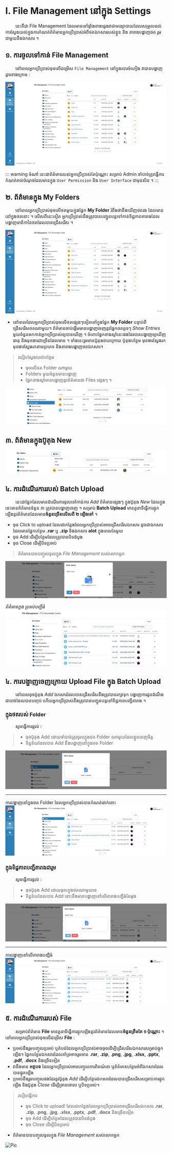 # I. File Management នៅក្នុង Settings

&nbsp;&nbsp;&nbsp;&nbsp;&nbsp;&nbsp;&nbsp;&nbsp;នេះគឺជា File Management ដែលមាននៅផ្ទាំងខាងឆ្វេងវាជាមធ្យោបាយដែលសម្រួលដល់ការស្វែងយល់ក្នុងការកំណត់ព័ត៌មានអ្នកប្រើប្រាស់អំពីថតឯកសាររបស់ខ្លួន និង តារាងបង្ហាញថត រួមជាមួយនឹងឯកសារ ។

## ១. ការចូលទៅកាន់ File Management
&nbsp;&nbsp;&nbsp;&nbsp;&nbsp;&nbsp;&nbsp;&nbsp;នៅពេលអ្នកប្រើប្រាស់ចុចលើជម្រើស `File Management` នៅក្នុងរបារចំហៀង វាបានបង្ហាញដូចខាងក្រោម :

![Pic ](./pictures/Roles/ManageAccess/Settings/USERS/USERS5.png)

::: warning ចំណាំ
នេះជាព័ត៌មានរបស់អ្នកប្រើប្រាស់តែប៉ុណ្ណោះ សម្រាប់ Admin ចាំបាច់ត្រូវធ្វើការកំណត់រាល់ចំណុចដែលមានក្នុង  `User Permission` និង `User Interface` ជាមុនសិន ។
:::

## ២. ព័ត៌មានក្នុង My Folders
&nbsp;&nbsp;&nbsp;&nbsp;&nbsp;&nbsp;&nbsp;&nbsp;នៅពេលអ្នកប្រើប្រាស់ចុចលើថតមួយក្នុងផ្នែក **My Folder** រំពឹងថានឹងឃើញថតរង ដែលមាននៅក្នុងថតនោះ ។ លើសពីនេះទៀត អ្នកប្រើប្រាស់នឹងត្រូវបានបញ្ជូនបន្តទៅកាន់ទិដ្ឋភាពតារាងដែលបង្ហាញមាតិកានៃថតដែលបានជ្រើសរើស ។

![Pic ](./pictures/Roles/ManageAccess/Settings/USERS/USERS7.png)

- នៅពេលដែលអ្នកប្រើប្រាស់ចុចលើថតផ្សេងៗទៀតនៅក្នុងផ្នែក **My Folder** បន្ទាប់ពីជ្រើសរើសថតណាមួយ។ ព័ត៌មានចាប់ផ្តើមមានបង្ហាញចេញនូវផ្នែកថតតូចៗ *Show Entries* មួយចំនួនមកកាន់អ្នកប្រើប្រាស់ឲ្យបានឃើញ ។ ចំពោះផ្នែកខាងស្តាំនេះផងដែរបានបង្ហាញឲ្យឃើញធាតុ និងមុខងារជាច្រើនដែលមាន ។ ទាំងនេះរួមមានប៊ូតុងថយក្រោយ ប៊ូតុងបន្ថែម មុខងារស្វែងរក មុខងារស្វែងរកតាមប្រភេទ និងតារាងបង្ហាញថតឯកសារ។

>របៀបស្វែងយល់បន្ថែម
> - ចុចលើថត Folder ណាមួយ
> - Folders មួយចំនួនមានបង្ហាញ
> - ផ្នែកខាងស្តាំមានបង្ហាញនូវព័ត៌មានជា Files ផ្សេងៗ ។

![Pic ](./pictures/Roles/ManageAccess/Settings/USERS/USERS8.png)

## ៣. ព័ត៌មានក្នុងប៊ូតុង New 

![Pic ](./pictures/Roles/ManageAccess/Settings/USERS/USERS9.png)

## ៤. ការដំណើរការរបស់ Batch Upload
&nbsp;&nbsp;&nbsp;&nbsp;&nbsp;&nbsp;&nbsp;&nbsp;នេះជាផ្នែកដែលមានដំណើរការចូលទៅកាន់ការ​ *Add* ព័ត៌មានផ្សេងៗ ក្នុងប៊ូតុង *New* ដែលក្នុងនេះមានព័ត៌មានចំនួន ៣ ត្រូវបានបង្ហាញចេញ ។ សម្រាប់ **Batch Upload** មានតួនាទីធ្វើការផ្ទុកឡើងនូវព័ត៌មានដែលមាន**ចំនួនច្រើនលើសពី ២ ឡើងទៅ** ។

 - ចុច Click to upload ដែលជាកន្លែងដែលអ្នកប្រើប្រាស់អាចជ្រើសរើសឯកសារ ដូចជាឯកសារដែលមានផ្នែកបន្ថែម **.rar** ឬ **.zip** និងឯកសារ **alot** ក្នុងពេលតែមួយ
 - ចុច Add ដើម្បីបន្ថែមដែលត្រូវបានបិទដំបូង
 - ចុច Close ដើម្បីបិទប្រអប់
> ព័ត៌មានបានបញ្ចូលចូលក្នុង *File Management* របស់លោកអ្នក

![Pic ](./pictures/Roles/ManageAccess/Settings/USERS/USERS10.png)

*ព័ត៌មានក្នុង ប្រអប់បញ្ជីធំ*
![Pic ](./pictures/Roles/ManageAccess/Settings/USERS/USERS15.png)

## ៤. ការបង្ហាញចេញក្រោយ Upload File ក្នុង Batch Upload
&nbsp;&nbsp;&nbsp;&nbsp;&nbsp;&nbsp;&nbsp;&nbsp;នៅពេលចុចប៊ូតុង *Add* ឯកសារដែលបានជ្រើសរើសនឹងត្រូវបានរក្សាទុក បង្ហាញការជូនដំណឹងជាបាច់ដែលបានបញ្ចប់ ហើយអ្នកប្រើប្រាស់នឹងត្រូវបានបញ្ជូនបន្តទៅទិដ្ឋភាពបញ្ជីតារាង ។

### ក្នុងថតរបស់ Folder
&nbsp;&nbsp;&nbsp;&nbsp;&nbsp;&nbsp;&nbsp;&nbsp;សូមធ្វើការផ្តល់ : 

> - ចុចប៊ូតុង Add ដោយចាំបាច់ត្រូវចូលក្នុងថត Folder ណាមួយដែលខ្លួនពេញចិត្ត 
> - ទិន្នន័យដែលបាន Add នឹងបង្ហាញនៅក្នុងថត Folder

![Pic ](./pictures/Roles/ManageAccess/Settings/USERS/USERS11.png)

<hr/>

ការបង្ហាញនៅក្នុងថត Folder ដែលអ្នកប្រើប្រាស់បានកំណត់ដាក់នោះ
![Pic ](./pictures/Roles/ManageAccess/Settings/USERS/USERS12.png)
### ក្នុងទិដ្ឋភាពបញ្ជីតារាងជារួម

&nbsp;&nbsp;&nbsp;&nbsp;&nbsp;&nbsp;&nbsp;&nbsp;សូមធ្វើការផ្តល់ :
> - ចុចប៊ូតុង Add ដោយចូលក្នុងថតណាមួយទេ 
> - ទិន្នន័យដែលបាន Add នោះនឹងមានបង្ហាញនៅលើតារាងបញ្ជីធំតែម្តង 

![Pic ](./pictures/Roles/ManageAccess/Settings/USERS/USERS14.png)

<hr/>

ការបង្ហាញនៅលើតារាងបញ្ជីធំ
![Pic ](./pictures/Roles/ManageAccess/Settings/USERS/USERS13.png)

## ៥. ការដំណើរការរបស់ File

&nbsp;&nbsp;&nbsp;&nbsp;&nbsp;&nbsp;&nbsp;&nbsp;សម្រាប់ព័ត៌មាន **File** មានតួនាទីធ្វើការផ្ទុកឡើងនូវព័ត៌មានដែលមាន**ចំនួនត្រឹមតែ ១ ប៉ុណ្ណោះ** ។ នៅពេលអ្នកប្រើប្រាស់ចុចលើជម្រើស **File** : 

- ប្រអប់នឹងរួមបញ្ចូលប្រអប់ ឬតំបន់ដែលអ្នកប្រើប្រាស់អាចចុចដើម្បីជ្រើសរើសឯកសារសម្រាប់ផ្ទុកឡើង។ ផ្នែកបន្ថែមឯកសារដែលគាំទ្រអាចរួមមាន **.rar**, **.zip**, **.png**, **.jpg**, **.xlsx**, **.pptx**, **.pdf**, **.docx** និងច្រើនទៀត
- វានឹងមាន **អត្ថបទ** ដែលអ្នកប្រើប្រាស់អាចបញ្ចូលការពិពណ៌នា ឬព័ត៌មានបន្ថែមអំពីឯកសារដែលបានផ្ទុកឡើង
- ប្រអប់នឹងរួមបញ្ចូលផងដែរនូវប៊ូតុង *Add* ដើម្បីបន្ថែមឯកសារដែលបានជ្រើសរើសសម្រាប់ការផ្ទុកឡើង និងប៊ូតុង *Close* ដើម្បីច្រានចោល ឬបិទប្រអប់។

>របៀបធ្វើការ
> - ចុច Click to upload! ដែលជាកន្លែងដែលអ្នកប្រើប្រាស់អាចជ្រើសរើសឯកសារ  **.rar**, **.zip**, **.png**, **.jpg**, **.xlsx**, **.pptx**, **.pdf**, **.docx** និងច្រើនទៀត
> - ចុច Add ដើម្បីបន្ថែមដែលត្រូវបានបិទដំបូង
> - ចុច Close ដើម្បីបិទប្រអប់

- ព័ត៌មានបានបញ្ចូលចូលក្នុង *File Management* របស់លោកអ្នក

![Pic ](./pictures/Roles/ManageAccess/Settings/USERS/USERS17.png)